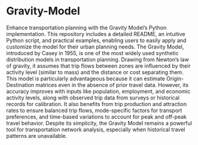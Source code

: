# Gravity-Model
Enhance transportation planning with the Gravity Model’s Python implementation. This repository includes a detailed README, an intuitive Python script, and practical examples, enabling users to easily apply and customize the model for their urban planning needs.
The Gravity Model, introduced by Casey in 1955, is one of the most widely used synthetic distribution models in transportation planning. Drawing from Newton’s law of gravity, it assumes that trip flows between zones are influenced by their activity level (similar to mass) and the distance or cost separating them. This model is particularly advantageous because it can estimate Origin-Destination matrices even in the absence of prior travel data. However, its accuracy improves with inputs like population, employment, and economic activity levels, along with observed trip data from surveys or historical records for calibration. It also benefits from trip production and attraction rates to ensure balanced trip flows, mode-specific factors for transport preferences, and time-based variations to account for peak and off-peak travel behavior. Despite its simplicity, the Gravity Model remains a powerful tool for transportation network analysis, especially when historical travel patterns are unavailable.
